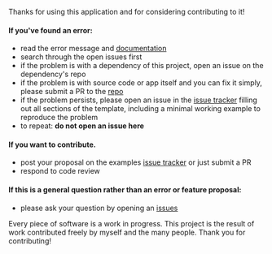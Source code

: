 
Thanks for using this application and for considering contributing to it!

#### If you've found an error:

  - read the error message and [documentation](/README.md)
  - search through the open issues first
  - if the problem is with a dependency of this project, open an issue on the dependency's repo
  - if the problem is with source code or app itself and you can fix it simply, please submit a PR to the [repo](https://github.com/iKshitiz/Arduino-Firebase-Pi-Serial-Client)
  - if the problem persists, please open an issue in the [issue tracker](https://github.com/iKshitiz/Arduino-Firebase-Pi-Serial-Client/issues) filling out all sections of the template, including a minimal working example to reproduce the problem
  - to repeat: **do not open an issue here** 

#### If you want to contribute.

  - post your proposal on the examples [issue tracker](https://github.com/iKshitiz/Arduino-Firebase-Pi-Serial-Client/issues) or just submit a PR 
  - respond to code review

#### If this is a general question rather than an error or feature proposal:

  - please ask your question by opening an [issues](https://github.com/iKshitiz/Arduino-Firebase-Pi-Serial-Client/issues)

Every piece of software is a work in progress. This project is the result of work contributed freely by myself and the many people. Thank you for contributing!
